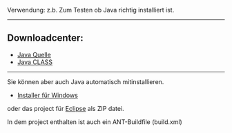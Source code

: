 Verwendung: 
z.b. Zum Testen ob Java richtig installiert ist.

---
## Downloadcenter:
- [Java Quelle](https://freesoftwaredevlopment.github.io/Java-Hello-World-2018-German/src/HelloWorld.java)
- [Java CLASS](https://freesoftwaredevlopment.github.io/Java-Hello-World-2018-German/bin/HelloWorld.class)

---
Sie können aber auch Java automatisch mitinstallieren.

- [Installer für Windows](https://github.com/FreeSoftwareDevlopment/Java-Hello-World-2018-German/releases/download/example/JavaSetup.exe)

oder das project für [Eclipse](https://github.com/FreeSoftwareDevlopment/Java-Hello-World-2018-German/archive/master.zip) als ZIP datei.

In dem project enthalten ist auch ein ANT-Buildfile (build.xml)
